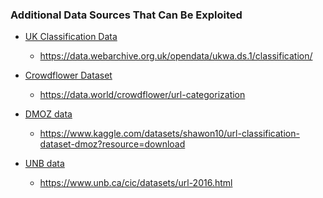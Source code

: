 ### Additional Data Sources That Can Be Exploited

* [UK Classification Data](data/classification.tsv)
	- https://data.webarchive.org.uk/opendata/ukwa.ds.1/classification/

* [Crowdflower Dataset](data/URL-categorization-DFE.csv)
	- https://data.world/crowdflower/url-categorization

* [DMOZ data]()
	- https://www.kaggle.com/datasets/shawon10/url-classification-dataset-dmoz?resource=download

* [UNB data]()
	- https://www.unb.ca/cic/datasets/url-2016.html

